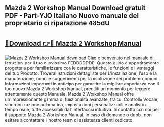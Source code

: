 ## Mazda 2 Workshop Manual Download gratuit PDF - Part-YJO Italiano Nuovo manuale del proprietario di riparazione 485dU

# <h2><a href="http://dfepmc0.blite.top/?on=Mazda+2+Workshop+Manual">🔗Download 👉🔴 Mazda 2 Workshop Manual</a></h2>

[![Mazda 2 Workshop Manual download](https://i.imgur.com/lujVjoI.png)](http://dfepmc0.blite.top/?on=Mazda+2+Workshop+Manual)
Ciao e benvenuto nel manuale di Istruzioni per il tuo nuovissimo REDDDDDDD. Questa guida è appositamente progettata per familiarizzare con le caratteristiche, le funzioni e i vantaggi del tuo Prodotto. Troverai istruzioni dettagliate per L'installazione, l'uso e la manutenzione, nonché suggerimenti per la risoluzione dei problemi comuni. Informazioni importanti in anticipo per garantire la migliore esperienza con il tuo nuovo Mazda 2 Workshop Manual, prenditi un momento per leggere attentamente questo Manuale. Mazda 2 Workshop Manual offre un'impressionante gamma di funzionalità avanzate, tra cui Controllo Vocale, sincronizzazione automatica, impostazioni personalizzabili e analisi in tempo reale, tutte accessibili dall'interfaccia intuitiva. In contatto con noi per il supporto Mazda 2 Workshop Manual. In caso di domande o dubbi, non esitare a contattare il nostro team di assistenza clienti dedicato.
